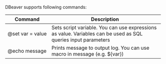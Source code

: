 DBeaver supports following commands:

| Command | Description |
-----------|-------------|
<nobr>@set var = value</nobr> | Sets script variable. You can use expressions as value. Variables can be used as SQL queries input parameters
<nobr>@echo message</nobr> | Prints message to output log. You can use macro in message (e.g. ${var})

